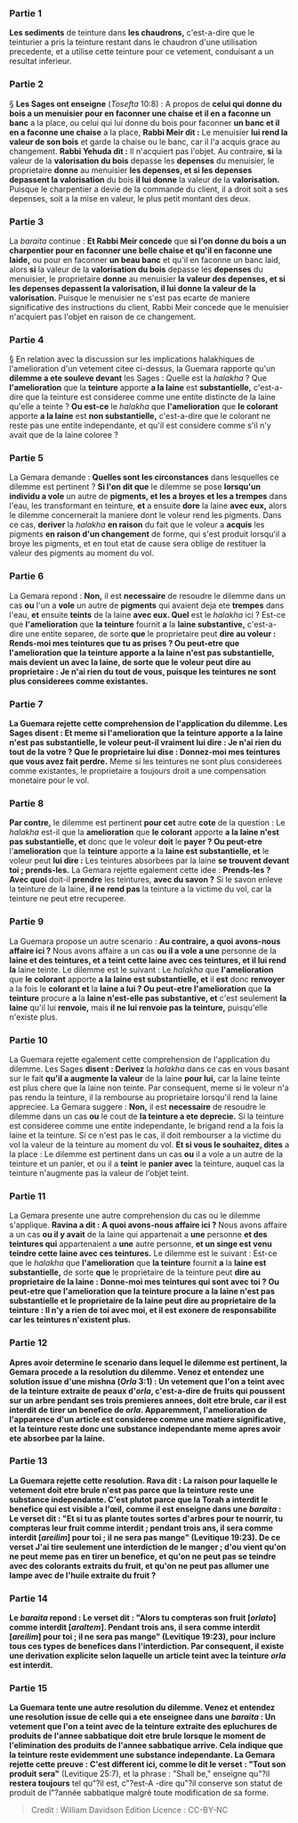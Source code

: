 
### Partie 1
<b>Les sediments</b> de teinture dans <b>les chaudrons,</b> c'est-a-dire que le teinturier a pris la teinture restant dans le chaudron d'une utilisation precedente, et a utilise cette teinture pour ce vetement, conduisant a un resultat inferieur.

### Partie 2
§ <b>Les Sages ont enseigne</b> (<i>Tosefta</i> 10:8) : A propos de <b>celui qui donne du bois a un menuisier pour en faconner une chaise et il en a faconne un banc</b> a la place, ou celui qui lui donne du bois pour faconner <b>un banc et il en a faconne une chaise</b> a la place, <b>Rabbi Meir dit :</b> Le menuisier <b>lui rend la valeur de son bois</b> et garde la chaise ou le banc, car il l'a acquis grace au changement. <b>Rabbi Yehuda dit :</b> Il n'acquiert pas l'objet. Au contraire, <b>si</b> la valeur de la <b>valorisation du bois</b> depasse les <b>depenses</b> du menuisier, le proprietaire <b>donne</b> au menuisier <b>les depenses, et si les depenses depassent la valorisation</b> du bois <b>il lui donne</b> la valeur de la <b>valorisation. </b> Puisque le charpentier a devie de la commande du client, il a droit soit a ses depenses, soit a la mise en valeur, le plus petit montant des deux.

### Partie 3
La <i>baraita</i> continue : <b>Et Rabbi Meir concede</b> que <b>si l'on donne du bois a un charpentier pour en faconner une belle chaise et qu'il en faconne une laide,</b> ou pour en faconner <b>un beau banc</b> et qu'il en faconne un banc laid</b>, alors <b>si</b> la valeur de la <b>valorisation du bois</b> depasse les <b>depenses</b> du menuisier, le proprietaire <b>donne</b> au menuisier <b>la valeur des depenses, et si les depenses depassent la valorisation, il lui donne la valeur de la valorisation. </b> Puisque le menuisier ne s'est pas ecarte de maniere significative des instructions du client, Rabbi Meir concede que le menuisier n'acquiert pas l'objet en raison de ce changement.

### Partie 4
§ En relation avec la discussion sur les implications halakhiques de l'amelioration d'un vetement citee ci-dessus, la Guemara rapporte qu'un <b>dilemme a ete souleve devant</b> les Sages : Quelle est la <i>halakha</i> ? Que <b>l'amelioration</b> que la <b>teinture</b> apporte <b>a la laine</b> est <b>substantielle,</b> c'est-a-dire que la teinture est consideree comme une entite distincte de la laine qu'elle a teinte ? <b>Ou est-ce</b> le <i>halakha</i> que <b>l'amelioration</b> que <b>le colorant</b> apporte <b>a la laine</b> est <b>non substantielle,</b> c'est-a-dire que le colorant ne reste pas une entite independante, et qu'il est considere comme s'il n'y avait que de la laine coloree ?

### Partie 5
La Gemara demande : <b>Quelles sont les circonstances</b> dans lesquelles ce dilemme est pertinent ? <b>Si l'on dit que</b> le dilemme se pose <b>lorsqu'un individu a vole</b> un autre de <b>pigments, et les a broyes</b> <b>et les a trempes</b> dans l'eau, les transformant en teinture, <b>et</b> a ensuite <b>dore</b> la laine <b>avec eux,</b> alors le dilemme concernerait la maniere dont le voleur rend les pigments. Dans ce cas, <b>deriver</b> la <i>halakha</i> <b>en raison</b> du fait que le voleur a <b>acquis</b> les pigments <b>en raison d'un changement</b> de forme, qui s'est produit lorsqu'il a broye les pigments, et en tout etat de cause sera oblige de restituer la valeur des pigments au moment du vol.

### Partie 6
La Gemara repond : <b>Non,</b> il est <b>necessaire</b> de resoudre le dilemme dans un cas <b>ou</b> l'un a <b>vole</b> un autre de <b>pigments</b> qui avaient deja ete <b>trempes</b> dans l'eau, <b>et</b> ensuite <b>teints</b> de la laine <b>avec eux. Quel</b> est le <i>halakha</i> ici ? Est-ce que <b>l'amelioration</b> que <b>la teinture</b> fournit <b>a</b> la <b>laine substantive,</b> c'est-a-dire une entite separee, de sorte <b>que</b> le proprietaire peut <b>dire au voleur : <b>Rends-moi mes teintures que tu as prises ? Ou peut-etre que l'amelioration</b> que <b>la teinture</b> apporte <b>a la laine</b> n'est <b>pas substantielle,</b> mais devient un avec la laine, de sorte <b>que</b> le voleur peut <b>dire au</b> proprietaire : <b>Je n'ai rien du tout de vous,</b> puisque les teintures ne sont plus considerees comme existantes.

### Partie 7
La Guemara rejette cette comprehension de l'application du dilemme. Les Sages <b>disent : Et</b> meme <b>si</b> l'<b>amelioration</b> que la <b>teinture</b> apporte <b>a</b> la <b>laine n'est pas substantielle, le voleur peut-il</b> vraiment lui <b>dire : Je n'ai rien du tout de la votre ? Que</b> le proprietaire lui <b>dise : Donnez-moi mes teintures que vous avez</b> fait perdre.</b> Meme si les teintures ne sont plus considerees comme existantes, le proprietaire a toujours droit a une compensation monetaire pour le vol.

### Partie 8
<b>Par contre,</b> le dilemme est pertinent <b>pour cet</b> autre <b>cote</b> de la question : Le <i>halakha</i> est-il que la <b>amelioration</b> que <b>le colorant</b> apporte <b>a la laine n'est pas substantielle, et</b> donc que le voleur <b>doit</b> le <b>payer ? Ou peut-etre</b> l'<b>amelioration</b> que la <b>teinture</b> apporte <b>a</b> la <b>laine est substantielle, et</b> le voleur peut <b>lui dire :</b> Les teintures absorbees par la laine <b>se trouvent devant toi ; prends-les.</b> La Gemara rejette egalement cette idee : <b>Prends-les ? Avec quoi</b> doit-il <b>prendre</b> les teintures, <b>avec du savon ?</b> Si le savon enleve</b> la teinture de la laine, <b>il ne rend pas</b> la teinture a la victime du vol, car la teinture ne peut etre recuperee.

### Partie 9
La Guemara propose un autre scenario : <b>Au contraire, a quoi avons-nous affaire ici ?</b> Nous avons affaire a un cas <b>ou il a vole a une</b> personne de la <b>laine et des teintures, et a teint cette laine avec ces teintures, et il lui rend la</b> laine teinte.</b> Le dilemme est le suivant : Le <i>halakha</i> que <b>l'amelioration</b> que <b>le colorant</b> apporte <b>a la laine est substantielle, et</b> il <b>est</b> donc <b>renvoyer</b> a la fois le <b>colorant et</b> la <b>laine a lui ? Ou peut-etre l'amelioration</b> que <b>la teinture</b> procure <b>a</b> la <b>laine n'est-elle pas substantive, et</b> c'est seulement <b>la laine</b> qu'il lui <b>renvoie,</b> mais <b>il ne lui renvoie pas la teinture,</b> puisqu'elle n'existe plus.

### Partie 10
La Guemara rejette egalement cette comprehension de l'application du dilemme. Les Sages <b>disent : Derivez</b> la <i>halakha</i> dans ce cas en vous basant sur le fait <b>qu'il a augmente la valeur</b> de la laine <b>pour lui,</b> car la laine teinte est plus chere que la laine non teinte. Par consequent, meme si le voleur n'a pas rendu la teinture, il la rembourse au proprietaire lorsqu'il rend la laine appreciee. La Gemara suggere : <b>Non,</b> il est <b>necessaire</b> de resoudre le dilemme dans un cas <b>ou</b> le cout de <b>la teinture a ete deprecie.</b> Si la teinture est consideree comme une entite independante, le brigand rend a la fois la laine et la teinture. Si ce n'est pas le cas, il doit rembourser a la victime du vol la valeur de la teinture au moment du vol. <b>Et si vous le souhaitez, dites</b> a la place : Le dilemme est pertinent dans un cas <b>ou</b> il a vole a un autre de la teinture et un panier, et ou il a <b>teint</b> le <b>panier avec</b> la teinture, auquel cas la teinture n'augmente pas la valeur de l'objet teint.

### Partie 11
La Gemara presente une autre comprehension du cas ou le dilemme s'applique. <b>Ravina a dit : A quoi avons-nous affaire ici ? </b> Nous avons affaire a un cas <b>ou il y avait</b> de la laine qui</b> appartenait a <b>une</b> personne <b>et des teintures qui</b> appartenaient a <b>une</b> autre personne, <b>et un singe est venu teindre cette laine avec ces teintures.</b> Le dilemme est le suivant : Est-ce que le <i>halakha</i> que <b>l'amelioration</b> que <b>la teinture</b> fournit <b>a</b> la <b>laine est substantielle,</b> de sorte <b>que</b> le proprietaire de la teinture peut <b>dire au proprietaire de la laine : <b>Donne-moi mes teintures qui sont avec toi ? Ou peut-etre que l'amelioration</b> que <b>la teinture</b> procure <b>a</b> la <b>laine n'est pas substantielle et</b> le proprietaire de la laine peut <b>dire au</b> proprietaire de la teinture : <b>Il n'y a rien</b> de toi <b>avec moi,</b> et il est exonere de responsabilite car les teintures n'existent plus.

### Partie 12
Apres avoir determine le scenario dans lequel le dilemme est pertinent, la Gemara procede a la resolution du dilemme. <b>Venez</b> et <b>entendez</b> une solution issue d'une mishna (<i>Orla</i> 3:1) : <b>Un vetement que l'on a teint avec</b> de la teinture extraite de <b>peaux d'<i>orla</i>,</b> c'est-a-dire de fruits qui poussent sur un arbre pendant ses trois premieres annees, <b>doit etre brule,</b> car il est interdit de tirer un benefice de <i>orla</i>. <b>Apparemment,</b> l'amelioration de l'<b>apparence d'un article est</b> consideree comme une <b>matiere significative,</b> et la teinture reste donc une substance independante meme apres avoir ete absorbee par la laine.

### Partie 13
La Guemara rejette cette resolution. <b>Rava dit :</b> La raison pour laquelle le vetement doit etre brule n'est pas parce que la teinture reste une substance independante. C'est plutot parce que <b>la Torah a interdit le benefice qui est visible a l'œil, comme il est enseigne</b> dans une <i>baraita</i> : Le verset dit : "Et si tu as plante toutes sortes d'arbres pour te nourrir, tu compteras leur fruit comme interdit ; pendant trois ans, il sera comme <b>interdit [<i>areilim</i>]</b> pour toi ; <b>il ne sera pas mange"</b> (Levitique 19:23). De ce verset <b>J'ai</b> tire <b>seulement une interdiction</b> de le <b>manger</b> ; <b>d'ou vient</b> qu'on <b>ne peut meme pas</b> en tirer un <b>benefice, et</b> qu'on <b>ne peut pas se teindre avec</b> des colorants extraits du fruit, <b>et</b> qu'on <b>ne peut pas allumer une lampe avec</b> de l'huile extraite du fruit ?

### Partie 14
Le <i>baraita</i> repond : <b>Le verset dit : "Alors tu compteras son fruit [<i>orlato</i>] comme interdit [<i>araltem</i>].</b> Pendant trois ans, il sera comme <b>interdit [<i>areilim</i>]</b> pour toi ; <b>il ne sera pas mange"</b> (Levitique 19:23), <b>pour inclure tous ces</b> types de benefices dans l'interdiction. Par consequent, il existe une derivation explicite selon laquelle un article teint avec la teinture <i>orla</i> est interdit.

### Partie 15
La Guemara tente une autre resolution du dilemme. <b>Venez</b> et <b>entendez</b> une resolution issue de celle qui a ete enseignee dans une <i>baraita</i> : <b>Un vetement que l'on a teint avec</b> de la teinture extraite des <b>epluchures de</b> produits de l'annee <b>sabbatique</b> doit etre <b>brule</b> lorsque le moment de l'elimination des produits de l'annee sabbatique arrive. Cela indique que la teinture reste evidemment une substance independante. La Gemara rejette cette preuve : C'est different ici, comme le dit le verset : "Tout son produit sera"</b> (Levitique 25:7), et la phrase : "Shall be," enseigne qu"?il <b>restera toujours</b> tel qu"?il est,</b> c"?est-A -dire qu"?il conserve son statut de produit de l"?année sabbatique malgré toute modification de sa forme.

>Credit : William Davidson Edition
>Licence : CC-BY-NC